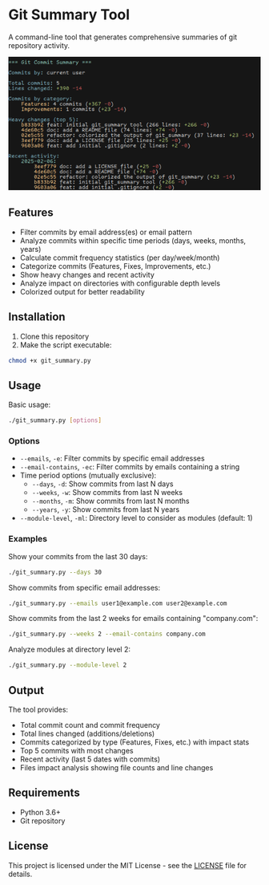 # Git Summary Tool

A command-line tool that generates comprehensive summaries of git repository activity.

![Git Summary Tool Screenshot](screenshot.png)

## Features

- Filter commits by email address(es) or email pattern
- Analyze commits within specific time periods (days, weeks, months, years)
- Calculate commit frequency statistics (per day/week/month)
- Categorize commits (Features, Fixes, Improvements, etc.)
- Show heavy changes and recent activity
- Analyze impact on directories with configurable depth levels
- Colorized output for better readability

## Installation

1. Clone this repository
2. Make the script executable:
```bash
chmod +x git_summary.py
```

## Usage

Basic usage:
```bash
./git_summary.py [options]
```

### Options

- `--emails`, `-e`: Filter commits by specific email addresses
- `--email-contains`, `-ec`: Filter commits by emails containing a string
- Time period options (mutually exclusive):
  - `--days`, `-d`: Show commits from last N days
  - `--weeks`, `-w`: Show commits from last N weeks
  - `--months`, `-m`: Show commits from last N months
  - `--years`, `-y`: Show commits from last N years
- `--module-level`, `-ml`: Directory level to consider as modules (default: 1)

### Examples

Show your commits from the last 30 days:
```bash
./git_summary.py --days 30
```

Show commits from specific email addresses:
```bash
./git_summary.py --emails user1@example.com user2@example.com
```

Show commits from the last 2 weeks for emails containing "company.com":
```bash
./git_summary.py --weeks 2 --email-contains company.com
```

Analyze modules at directory level 2:
```bash
./git_summary.py --module-level 2
```

## Output

The tool provides:
- Total commit count and commit frequency
- Total lines changed (additions/deletions)
- Commits categorized by type (Features, Fixes, etc.) with impact stats
- Top 5 commits with most changes
- Recent activity (last 5 dates with commits)
- Files impact analysis showing file counts and line changes

## Requirements

- Python 3.6+
- Git repository

## License

This project is licensed under the MIT License - see the [LICENSE](LICENSE) file for details.
